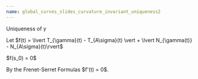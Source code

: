 ```yaml
---
name: global_curves_slides_curvature_invariant_uniqueness2
---
```


Uniqueness of $\gamma$

<p class="fragment">
Let $f(t) = \lvert T_{\gamma}(t) - T_{A\sigma}(t) \vert + \lvert N_{\gamma(t)} - N_{A\sigma}(t)\rvert$
</p>

<p class="fragment">
$f(s_0) = 0$
</p>

<p class="fragment">
By the Frenet-Serret Formulas $f'(t) = 0$.
</p>
